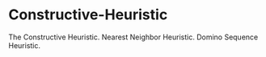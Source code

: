 # Constructive-Heuristic
The Constructive Heuristic.
Nearest Neighbor Heuristic.
Domino Sequence Heuristic.
